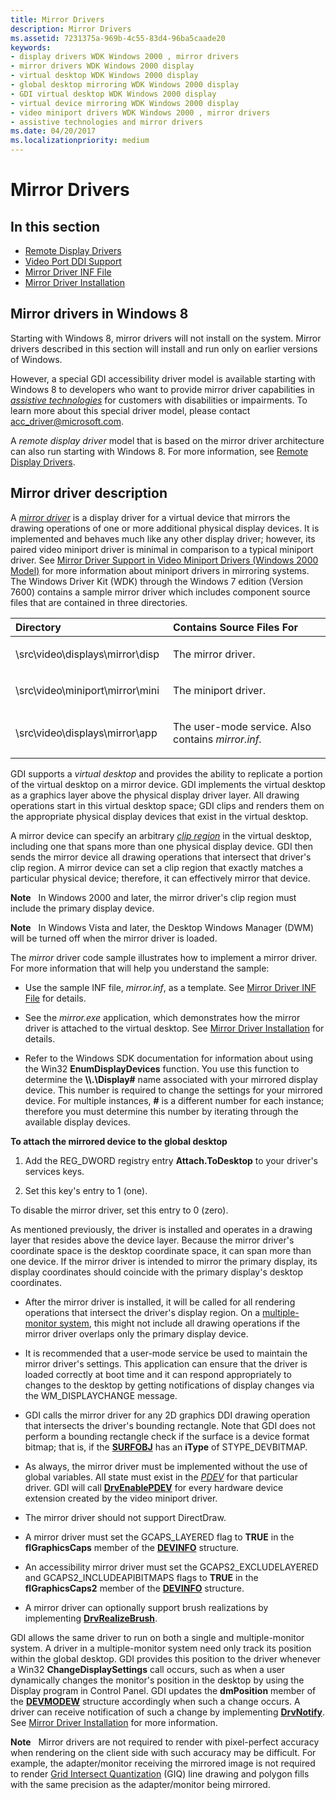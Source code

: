 ```yaml
---
title: Mirror Drivers
description: Mirror Drivers
ms.assetid: 7231375a-969b-4c55-83d4-96ba5caade20
keywords:
- display drivers WDK Windows 2000 , mirror drivers
- mirror drivers WDK Windows 2000 display
- virtual desktop WDK Windows 2000 display
- global desktop mirroring WDK Windows 2000 display
- GDI virtual desktop WDK Windows 2000 display
- virtual device mirroring WDK Windows 2000 display
- video miniport drivers WDK Windows 2000 , mirror drivers
- assistive technologies and mirror drivers
ms.date: 04/20/2017
ms.localizationpriority: medium
---
```


# Mirror Drivers


## <span id="in_this_section"></span>In this section


-   [Remote Display Drivers](remote-display-drivers.md)
-   [Video Port DDI Support](video-port-ddi-support.md)
-   [Mirror Driver INF File](mirror-driver-inf-file.md)
-   [Mirror Driver Installation](mirror-driver-installation.md)

## <span id="Mirror_drivers_in_Windows_8"></span><span id="mirror_drivers_in_windows_8"></span><span id="MIRROR_DRIVERS_IN_WINDOWS_8"></span>Mirror drivers in Windows 8


Starting with Windows 8, mirror drivers will not install on the system. Mirror drivers described in this section will install and run only on earlier versions of Windows.

However, a special GDI accessibility driver model is available starting with Windows 8 to developers who want to provide mirror driver capabilities in [*assistive technologies*](https://go.microsoft.com/fwlink/p/?linkid=248209) for customers with disabilities or impairments. To learn more about this special driver model, please contact <acc_driver@microsoft.com>.

A *remote display driver* model that is based on the mirror driver architecture can also run starting with Windows 8. For more information, see [Remote Display Drivers](remote-display-drivers.md).

## <span id="ddk_mirror_drivers_gg"></span><span id="DDK_MIRROR_DRIVERS_GG"></span>Mirror driver description


A [*mirror driver*](https://msdn.microsoft.com/library/windows/hardware/ff556308#wdkgloss-mirror-driver) is a display driver for a virtual device that mirrors the drawing operations of one or more additional physical display devices. It is implemented and behaves much like any other display driver; however, its paired video miniport driver is minimal in comparison to a typical miniport driver. See [Mirror Driver Support in Video Miniport Drivers (Windows 2000 Model)](mirror-driver-support-in-video-miniport-drivers--windows-2000-model-.md) for more information about miniport drivers in mirroring systems. The Windows Driver Kit (WDK) through the Windows 7 edition (Version 7600) contains a sample mirror driver which includes component source files that are contained in three directories.

<table>
<colgroup>
<col width="50%" />
<col width="50%" />
</colgroup>
<thead>
<tr class="header">
<th align="left">Directory</th>
<th align="left">Contains Source Files For</th>
</tr>
</thead>
<tbody>
<tr class="odd">
<td align="left"><p>\src\video\displays\mirror\disp</p></td>
<td align="left"><p>The mirror driver.</p></td>
</tr>
<tr class="even">
<td align="left"><p>\src\video\miniport\mirror\mini</p></td>
<td align="left"><p>The miniport driver.</p></td>
</tr>
<tr class="odd">
<td align="left"><p>\src\video\displays\mirror\app</p></td>
<td align="left"><p>The user-mode service. Also contains <em>mirror.inf.</em></p></td>
</tr>
</tbody>
</table>

 

GDI supports a *virtual desktop* and provides the ability to replicate a portion of the virtual desktop on a mirror device. GDI implements the virtual desktop as a graphics layer above the physical display driver layer. All drawing operations start in this virtual desktop space; GDI clips and renders them on the appropriate physical display devices that exist in the virtual desktop.

A mirror device can specify an arbitrary [*clip region*](https://msdn.microsoft.com/library/windows/hardware/ff556274#wdkgloss-clip-region) in the virtual desktop, including one that spans more than one physical display device. GDI then sends the mirror device all drawing operations that intersect that driver's clip region. A mirror device can set a clip region that exactly matches a particular physical device; therefore, it can effectively mirror that device.

**Note**   In Windows 2000 and later, the mirror driver's clip region must include the primary display device.

 

**Note**   In Windows Vista and later, the Desktop Windows Manager (DWM) will be turned off when the mirror driver is loaded.

 

The *mirror* driver code sample illustrates how to implement a mirror driver. For more information that will help you understand the sample:

-   Use the sample INF file, *mirror.inf*, as a template. See [Mirror Driver INF File](mirror-driver-inf-file.md) for details.

-   See the *mirror.exe* application, which demonstrates how the mirror driver is attached to the virtual desktop. See [Mirror Driver Installation](mirror-driver-installation.md) for details.

-   Refer to the Windows SDK documentation for information about using the Win32 **EnumDisplayDevices** function. You use this function to determine the **\\\\.\\Display\#** name associated with your mirrored display device. This number is required to change the settings for your mirrored device. For multiple instances, **\#** is a different number for each instance; therefore you must determine this number by iterating through the available display devices.

**To attach the mirrored device to the global desktop**

1.  Add the REG\_DWORD registry entry **Attach.ToDesktop** to your driver's services keys.

2.  Set this key's entry to 1 (one).

To disable the mirror driver, set this entry to 0 (zero).

As mentioned previously, the driver is installed and operates in a drawing layer that resides above the device layer. Because the mirror driver's coordinate space is the desktop coordinate space, it can span more than one device. If the mirror driver is intended to mirror the primary display, its display coordinates should coincide with the primary display's desktop coordinates.

-   After the mirror driver is installed, it will be called for all rendering operations that intersect the driver's display region. On a [multiple-monitor system](multiple-monitor-support-in-the-display-driver.md), this might not include all drawing operations if the mirror driver overlaps only the primary display device.

-   It is recommended that a user-mode service be used to maintain the mirror driver's settings. This application can ensure that the driver is loaded correctly at boot time and it can respond appropriately to changes to the desktop by getting notifications of display changes via the WM\_DISPLAYCHANGE message.

-   GDI calls the mirror driver for any 2D graphics DDI drawing operation that intersects the driver's bounding rectangle. Note that GDI does not perform a bounding rectangle check if the surface is a device format bitmap; that is, if the [**SURFOBJ**](https://msdn.microsoft.com/library/windows/hardware/ff569901) has an **iType** of STYPE\_DEVBITMAP.

-   As always, the mirror driver must be implemented without the use of global variables. All state must exist in the [*PDEV*](https://msdn.microsoft.com/library/windows/hardware/ff556325#wdkgloss-pdev) for that particular driver. GDI will call [**DrvEnablePDEV**](https://msdn.microsoft.com/library/windows/hardware/ff556211) for every hardware device extension created by the video miniport driver.

-   The mirror driver should not support DirectDraw.

-   A mirror driver must set the GCAPS\_LAYERED flag to **TRUE** in the **flGraphicsCaps** member of the [**DEVINFO**](https://msdn.microsoft.com/library/windows/hardware/ff552835) structure.

-   An accessibility mirror driver must set the GCAPS2\_EXCLUDELAYERED and GCAPS2\_INCLUDEAPIBITMAPS flags to **TRUE** in the **flGraphicsCaps2** member of the [**DEVINFO**](https://msdn.microsoft.com/library/windows/hardware/ff552835) structure.

-   A mirror driver can optionally support brush realizations by implementing [**DrvRealizeBrush**](https://msdn.microsoft.com/library/windows/hardware/ff556273).

GDI allows the same driver to run on both a single and multiple-monitor system. A driver in a multiple-monitor system need only track its position within the global desktop. GDI provides this position to the driver whenever a Win32 **ChangeDisplaySettings** call occurs, such as when a user dynamically changes the monitor's position in the desktop by using the Display program in Control Panel. GDI updates the **dmPosition** member of the [**DEVMODEW**](https://msdn.microsoft.com/library/windows/hardware/ff552837) structure accordingly when such a change occurs. A driver can receive notification of such a change by implementing [**DrvNotify**](https://msdn.microsoft.com/library/windows/hardware/ff556252). See [Mirror Driver Installation](mirror-driver-installation.md) for more information.

**Note**   Mirror drivers are not required to render with pixel-perfect accuracy when rendering on the client side with such accuracy may be difficult. For example, the adapter/monitor receiving the mirrored image is not required to render [Grid Intersect Quantization](cosmetic-lines.md) (GIQ) line drawing and polygon fills with the same precision as the adapter/monitor being mirrored.

 

 

 





